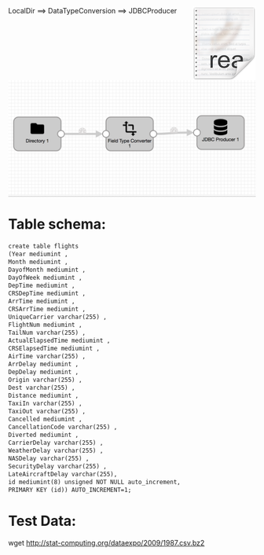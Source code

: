 <img src="images/readme.png" align="right" />
LocalDir ==> DataTypeConversion ==> JDBCProducer
<img src="LocalDir_JDBCProducer_With_Large_DataSet.png" align="center" />

# Table schema:
```
create table flights
(Year mediumint ,
Month mediumint ,
DayofMonth mediumint ,
DayOfWeek mediumint ,
DepTime mediumint ,
CRSDepTime mediumint ,
ArrTime mediumint ,
CRSArrTime mediumint ,
UniqueCarrier varchar(255) ,
FlightNum mediumint ,
TailNum varchar(255) ,
ActualElapsedTime mediumint ,
CRSElapsedTime mediumint ,
AirTime varchar(255) ,
ArrDelay mediumint ,
DepDelay mediumint ,
Origin varchar(255) ,
Dest varchar(255) ,
Distance mediumint ,
TaxiIn varchar(255) ,
TaxiOut varchar(255) ,
Cancelled mediumint ,
CancellationCode varchar(255) ,
Diverted mediumint ,
CarrierDelay varchar(255) ,
WeatherDelay varchar(255) ,
NASDelay varchar(255) ,
SecurityDelay varchar(255) ,
LateAircraftDelay varchar(255),
id mediumint(8) unsigned NOT NULL auto_increment,
PRIMARY KEY (id)) AUTO_INCREMENT=1;
```
# Test Data: 
wget http://stat-computing.org/dataexpo/2009/1987.csv.bz2



